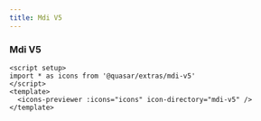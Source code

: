 ```yaml
---
title: Mdi V5
---
```


###  Mdi V5

```vue live hide-code
<script setup>
import * as icons from '@quasar/extras/mdi-v5'
</script>
<template>
  <icons-previewer :icons="icons" icon-directory="mdi-v5" />
</template>
```